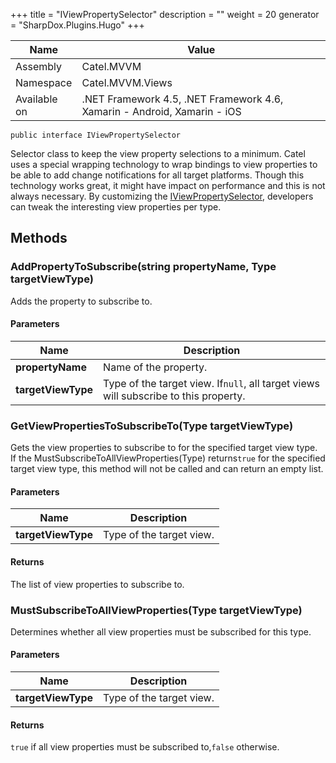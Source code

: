 

+++
title = "IViewPropertySelector" 
description = ""
weight = 20
generator = "SharpDox.Plugins.Hugo"
+++

Name|Value
---|---
Assembly|Catel.MVVM
Namespace|Catel.MVVM.Views
Available on|.NET Framework 4.5, .NET Framework 4.6, Xamarin - Android, Xamarin - iOS

```
public interface IViewPropertySelector
```

Selector class to keep the view property selections to a minimum. Catel uses a special wrapping technology to wrap bindings to view properties to be able to add change notifications for all target platforms. Though this technology works great, it might have impact on performance and this is not always necessary. By customizing the [IViewPropertySelector](#), developers can tweak the interesting view properties per type.

## Methods

### AddPropertyToSubscribe(string propertyName, Type targetViewType)

Adds the property to subscribe to.

#### Parameters

Name|Description
---|---
**propertyName**|Name of the property.
**targetViewType**|Type of the target view. If`null`, all target views will subscribe to this property.

### GetViewPropertiesToSubscribeTo(Type targetViewType)

Gets the view properties to subscribe to for the specified target view type. If the MustSubscribeToAllViewProperties(Type) returns`true` for the specified target view type, this method will not be called and can return an empty list.

#### Parameters

Name|Description
---|---
**targetViewType**|Type of the target view.

#### Returns

The list of view properties to subscribe to.

### MustSubscribeToAllViewProperties(Type targetViewType)

Determines whether all view properties must be subscribed for this type.

#### Parameters

Name|Description
---|---
**targetViewType**|Type of the target view.

#### Returns

`true` if all view properties must be subscribed to,`false` otherwise.

